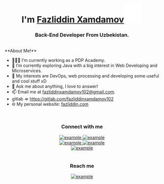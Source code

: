 <h1 align="center">I'm <a  target={"_blank"}  href="https://www.fazliddin.com">Fazliddin Xamdamov<a><img src="https://github.com/Kathryn-Jie/Kathryn-Jie/blob/main/wave.gif" width="60px"/></h1>
<h3 font-size="20" align="center">Back-End Developer From Uzbekistan.</h3>

  <br>
 **About Me!** 

- 👨🏽‍💻 I’m currently working as a PDP Academy.
- 🌱 I’m currently exploring Java with a big interest in Web Developing and Microservices. 
- 🤔 My interests are DevOps, web processing and developing some useful and cool stuff xD
- 💬 Ask me about anything, I love to answer!
- 📫 Email me at [fazliddinxamdamov102@gmail.com](fazliddinxadamov102@gmail.com).
- gitlab => https://gitlab.com/fazliddinxamdamov102
  <br>
- 🌐 My personal website: <a href = "https://www.fazliddin.com"> fazliddin.com </a>
  
<br/>
<h3 align="center">Connect with me</h3>

<div style="margin-top:10px" align="center">
  <div>
    <a  href="https://dev.to/fazliddinxamdamov" target="_blank">
      <img src="https://img.shields.io/badge/DEV.to-0A0A0A.svg?style=for-the-badge&logo=devdotto&logoColor=white" alt="example"/>
    </a>
    <a  href="https://www.linkedin.com/in/fazliddin-xamdamov" target="_blank">
      <img src="https://img.shields.io/badge/Linked%20In-0A66C2.svg?style=for-the-badge&logo=linkedin&logoColor=white" alt="example"/>
    </a>
  </div>
 
  <div>
    <a href="https://www.hackerrank.com/fxamdamov3" target="_blank">
      <img src="https://img.shields.io/badge/Hackerrank-00EA64.svg?style=for-the-badge&logo=hackerrank&logoColor=black" alt="example"/>
    </a>
    <a href="https://leetcode.com/fazliddinxamdamov" target="_blank">
      <img src="https://img.shields.io/badge/LeetCode-FFA116.svg?style=for-the-badge&logo=leetcode&logoColor=black" alt="example"/>
    </a>
  </div>
   <div>
  <a href="https://www.facebook.com/fazliddin.xamdamov.96" target="_blank">
      <img src="https://img.shields.io/badge/facebook-blue.svg?style=for-the-badge&logo=facebook&logoColor=white" alt="example"/>
    </a> 
  </div>
  
</div>

<br/>

<h3 align="center">Reach me</h3>

<p align="center">
  <a  href="https://t.me/faz1iddin" target="_blank">
    <img src="https://img.shields.io/badge/Telegram-26A5E4.svg?style=for-the-badge&logo=telegram&logoColor=white" alt="example"/>
  </a>
</p>

